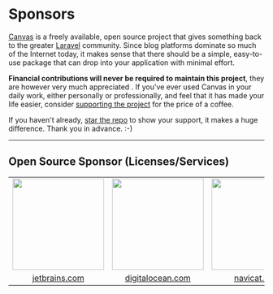 # Sponsors

[Canvas](https://trycanvas.app) is a freely available, open source project that gives something back to the greater
[Laravel](https://laravel.com) community. Since blog platforms dominate so much of the Internet today, it makes
sense that there should be a simple, easy-to-use package that can drop into your application with minimal effort.

**Financial contributions will never be required to maintain this project**, they are however very much appreciated
. If you've ever used Canvas in your daily work, either personally or professionally, and feel that it has made your
life easier, consider [supporting the project](https://github.com/sponsors/austintoddj) for the price of a coffee.

If you haven't already, [star the repo](https://github.com/austintoddj/canvas/stargazers) to show your support, it makes a huge difference. Thank you in advance. :-)

---

## Open Source Sponsor (Licenses/Services)

<table width="100%" border="0" cellpadding="5">

<tr>
    <td align="center" valign="center">
        <a href="https://www.jetbrains.com"><img width="180px" src="docs/jetbrains.png"></a>
    </td>
    <td align="center" valign="center">
        <a href="https://digitalocean.com/?refcode=41cb45b3c7db"><img width="180px" src="docs/digitalocean.png"></a>
    </td>
    <td align="center" valign="center">
        <a href="https://www.navicat.com"><img width="180px" src="docs/navicat.png"></a>
    </td>
    <td align="center" valign="center">
        <a href="https://readme.io"><img width="180px" src="docs/readme.png"></a>
    </td>
</tr>

<tr>
    <td align="center" valign="center">
        <a href="https://www.jetbrains.com">jetbrains.com</a>
    </td>
    <td align="center" valign="center">
        <a href="https://digitalocean.com/?refcode=41cb45b3c7db">digitalocean.com</a>
    </td>
    <td align="center" valign="center">
        <a href="https://www.navicat.com">navicat.com</a>
    </td>
    <td align="center" valign="center">
        <a href="https://readme.io">readme.io</a>
    </td>
</tr>

</table>
